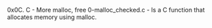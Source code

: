 0x0C. C - More malloc, free
0-malloc_checked.c - Is a C function that allocates memory using malloc.
